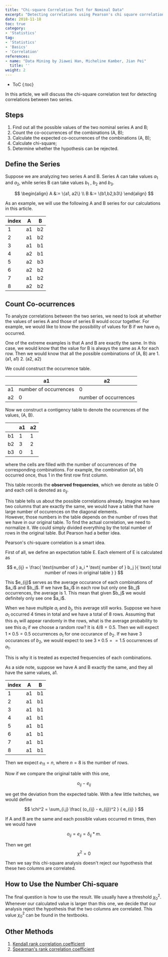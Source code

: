 ```yaml
---
title: "Chi-square Correlation Test for Nominal Data"
excerpt: "Detecting correlations using Pearson's chi square correlation test"
date: 2018-11-18
toc: true
category:
- 'Statistics'
tag:
- 'Statistics'
- 'Basics'
- 'Correlation'
references:
- name: "Data Mining by Jiawei Han, Micheline Kamber, Jian Pei"
  title: ''
weight: 2
---
```


* ToC
{:toc}

In this article, we will discuss the chi-square correlation test for detecting correlations between two series.

## Steps

1. Find out all the possible values of the two nominal series A and B;
2. Count the co-occurrences of the combinations (A, B);
3. Calculate the expected co-occurrences of the combinations (A, B);
4. Calculate chi-square;
5. Determine whether the hypothesis can be rejected.


## Define the Series

Suppose we are analyzing two series A and B. Series A can take values $a_1$ and $a_2$, while series B can take values $b_1$ , $b_2$ and $b_3$.

$$
\begin{align}
A &:= \{a1, a2\} \\
B &:= \{b1,b2,b3\}
\end{align}
$$

As an example, we will use the following A and B series for our calculations in this article.

| index | A | B |
|--|---|---|
| 1 | a1 | b2 |
| 2 | a1 | b2 |
| 3 | a1 | b1 |
| 4 | a2 | b1 |
| 5 | a2 | b3 |
| 6 | a2 | b2 |
| 7 | a1 | b2 |
| 8 | a2 | b2 |


## Count Co-ocurrences

To analyze correlations between the two series, we need to look at whether the values of series A and those of series B would occur together. For example, we would like to know the possibility of values for B if we have $a_1$ occurred.

<div class="notes--info" markdown="1">
One of the extreme examples is that A and B are exactly the same. In this case, we would know that the value for B is always the same as A for each row. Then we would know that all the possible combinations of (A, B) are
1. (a1, a1)
2. (a2, a2)

We could construct the occurrence table.

|   |  a1 | a2 |
|--|---|---|
| a1 |  number of occurrences | 0 |
| a2 |  0 | number of occurrences |


</div>

Now we construct a contigency table to denote the ocurrences of the values,  (A, B).

|  | a1 | a2 |
|--|---|---|
| b1 | 1 | 1 |
| b2 | 3 | 2 |
| b3 | 0 | 1 |

where the cells are filled with the number of occurrences of the corresponding combinations. For example, the combination (a1, b1) occurred once, thus 1 in the first row first column.

This table records the **observed frequencies**, which we denote as table O and each cell is denoted as $o_{ij}$.

<div class="notes--info" markdown="1">
This table tells us about the possible correlations already. Imagine we have two columns that are exactly the same, we would have a table that have large number of occurences on the diagonal elements.
</div>

<div class="notes--warning" markdown="1">
However, those numbers in the table depends on the number of rows that we have in our original table. To find the actual correlation, we need to normalize it. We could simply divided everything by the total number of rows in the original table. But Pearson had a better idea.
</div>

Pearson's chi-square correlation is a smart idea. 

First of all, we define an expectation table E. Each element of E is calculated as

$$
e_{ij} = \frac{ \text{number of } a_i * \text{ number of } b_j }{ \text{ total number of rows in original table } }
$$

<div class="notes--info" markdown="1">
This $e_{ij}$ serves as the average occurance of each combinations of $a_i$ and $b_j$. If we have $a_i$ in each row but only one $b_j$ occurrences, the average is 1. This mean that given $b_j$ we would definitely only see one $a_i$.

When we have multiple $a_i$ and $b_j$, this average still works. Suppose we have $a_1$ occurred 4 times in total and we have a total of 8 rows. Assuming that this $a_1$ will appear randomly in the rows, what is the average probability to see this $a_1$ if we choose a random row? It is $4/8=0.5$. Then we will expect $1\times 0.5=0.5$ occurrences $a_1$ for one occurance of $b_2$. If we have 3 occurances of $b_2$, we would expect to see $3\times 0.5==1.5$ occurrences of $a_1$.

This is why it is treated as expected frequencies of each combinations.

As a side note, suppose we have A and B exactly the same, and they all have the same values, a1.

| index | A | B |
|--|---|---|
| 1 | a1 | b1 |
| 2 | a1 | b1 |
| 3 | a1 | b1 |
| 4 | a1 | b1 |
| 5 | a1 | b1 |
| 6 | a1 | b1 |
| 7 | a1 | b1 |
| 8 | a1 | b1 |

Then we expect $e_{11} = n$, where $n=8$ is the number of rows.
</div>

Now if we compare the original table with this one,

$$
o_{ij} - e_{ij}
$$

we get the deviation from the expected table. With a few little twitches, we would define

$$
\chi^2 = \sum_{i,j} \frac{ (o_{ij} - e_{ij})^2 } { e_{ij} }
$$


<div class="notes--info" markdown="1">
If A and B are the same and each possible values occurred m times, then we would have

$$
o_{ij} = e_{ij} = \delta_{ij} * m.
$$

Then we get 
$$
\chi^2 = 0
$$

Then we say this chi-square analysis doesn't reject our hypothesis that these two columns are correlated.
</div>

## How to Use the Number Chi-square

The final question is how to use the result. We usually have a threshold $\chi_0^2$. Whenever our calculated value is larger than this one, we decide that our analysis reject the hypothesis that the two columns are correlated.
This value $\chi_0^2$ can be found in the textbooks.


## Other Methods

1. [Kendall rank correlation coefficient](https://en.wikipedia.org/wiki/Kendall_rank_correlation_coefficient)
2. [Spearman's rank correlation coefficient](https://en.wikipedia.org/wiki/Spearman%27s_rank_correlation_coefficient)